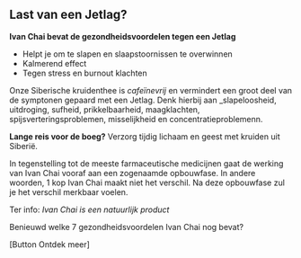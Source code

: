 ## Last van een Jetlag?

**Ivan Chai bevat de gezondheidsvoordelen tegen een Jetlag**
* Helpt je om te slapen en slaapstoornissen te overwinnen
* Kalmerend effect
* Tegen stress en burnout klachten

Onze Siberische kruidenthee is _cafeïnevrij_ en vermindert een groot deel van de symptonen gepaard met een Jetlag.
Denk hierbij aan _slapeloosheid, uitdroging, sufheid, prikkelbaarheid, maagklachten, spijsverteringsproblemen, misselijkheid en concentratieproblemenn. 

**Lange reis voor de boeg?** 
Verzorg tijdig lichaam en geest met kruiden uit Siberië. 

In tegenstelling tot de meeste farmaceutische medicijnen gaat de werking van Ivan Chai vooraf aan een zogenaamde opbouwfase. In andere woorden, 1 kop Ivan Chai maakt niet het verschil. Na deze opbouwfase zul je het verschil merkbaar voelen. 

Ter info: _Ivan Chai is een natuurlijk product_

Benieuwd welke 7 gezondheidsvoordelen Ivan Chai nog bevat? 

[Button Ontdek meer]
